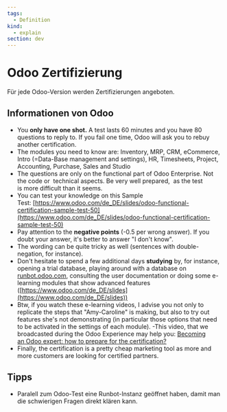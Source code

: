 ```yaml
---
tags:
  - Definition
kind:
  - explain
section: dev
---
```


# Odoo Zertifizierung

Für jede Odoo-Version werden Zertifizierungen angeboten.

## Informationen von Odoo

- You **only have one shot.** A test lasts 60 minutes and you have 80 questions to reply to. If you fail one time, Odoo will ask you to rebuy another certification. 
- The modules you need to know are: Inventory, MRP, CRM, eCommerce, Intro (=Data-Base management and settings), HR, Timesheets, Project, Accounting, Purchase, Sales and Studio  
- The questions are only on the functional part of Odoo Enterprise. Not the code or  technical aspects. Be very well prepared,  as the test is more difficult than it seems.
- You can test your knowledge on this Sample Test: [https://www.odoo.com/de_DE/slides/odoo-functional-certification-sample-test-50](https://www.odoo.com/de_DE/slides/odoo-functional-certification-sample-test-50)
- Pay attention to the **negative points** (-0.5 per wrong answer). If you doubt your answer, it's better to answer "I don't know".
- The wording can be quite tricky as well (sentences with double-negation, for instance).
- Don't hesitate to spend a few additional days **studying** by, for instance, opening a trial database, playing around with a database on [runbot.odoo.com](http://runbot.odoo.com/), consulting the user documentation or doing some e-learning modules that show advanced features ([https://www.odoo.com/de_DE/slides](https://www.odoo.com/de_DE/slides))
- Btw, if you watch these e-learning videos, I advise you not only to replicate the steps that "Amy-Caroline" is making, but also to try out features she's not demonstrating (in particular those options that need to be activated in the settings of each module).
  -This video, that we broadcasted during the Odoo Experience may help you: [Becoming an Odoo expert: how to prepare for the certification?](https://www.youtube.com/watch?v=JYaAoMnQvhM)
- Finally, the certification is a pretty cheap marketing tool as more and more customers are looking for certified partners.

## Tipps

- Paralell zum Odoo-Test eine Runbot-Instanz geöffnet haben, damit man die schwierigen Fragen direkt klären kann.
